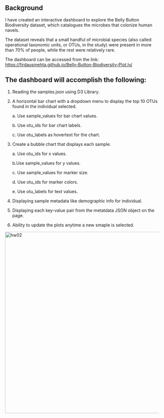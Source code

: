 ## Background
I have created an interactive dashboard to explore the Belly Button Biodiversity dataset, which catalogues the microbes that colonize human navels.

The dataset reveals that a small handful of microbial species (also called operational taxonomic units, or OTUs, in the study) were present in more than 70% of people, while the rest were relatively rare.

The dashboard can be accessed from the link: https://firdausmehta.github.io/Belly-Button-Biodiversity-Plot.ly/

## The dashboard will accomplish the following:
1. Reading the samples.json using D3 Library.
2. A horizontal bar chart with a dropdown menu to display the top 10 OTUs found in the individual selected.

    a. Use sample_values for bar chart values.

    b. Use otu_ids for bar chart labels.

    c. Use otu_labels as hovertext for the chart.

3. Create a bubble chart that displays each sample.

    a. Use otu_ids for x values.

    b.Use sample_values for y values.

    c. Use sample_values for marker size.

    d. Use otu_ids for marker colors.

    e. Use otu_labels for text values.

4. Displaying sample metadata like demographic info for individual.
5. Displaying each key-value pair from the metatdata JSON object on the page.
6. Ability to update the plots anytime a new smaple is selected.

<img width="595" alt="hw02" src="https://user-images.githubusercontent.com/80393628/131209878-efdcac29-4311-426d-8988-8d47ea4544b8.png">
